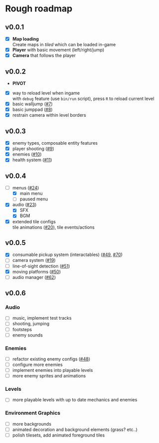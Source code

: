 # Rough roadmap
## v0.0.1
- [x] __Map loading__  
  Create maps in _tiled_ which can be loaded in-game  
- [x] __Player__ with basic movement (left/right/jump)
- [x] __Camera__ that follows the player

## v0.0.2
- __PIVOT__
- [x] way to reload level when ingame  
  with `debug` feature (use `bin/run` script), press `R` to reload current level
- [x] basic walljump ([#7])
- [x] basic jumppad ([#8])
- [x] restrain camera within level borders

## v0.0.3
- [x] enemy types, composable entity features
- [x] player shooting ([#9])
- [x] enemies ([#10])
- [x] health system ([#11])

## v0.0.4
- [ ] menus ([#24])
  - [x] main menu
  - [ ] paused menu
- [x] audio ([#23])
  - [x] SFX
  - [x] BGM
- [x] extended tile configs  
  tile animations ([#20]), tile events/actions

## v0.0.5
- [x] consumable pickup system (interactables) ([#49], [#70])
- [ ] camera system ([#19])
- [ ] line-of-sight detection ([#51])
- [x] moving platforms ([#50])
- [ ] audio manager ([#62])

## v0.0.6
### Audio
- [ ] music, implement test tracks
- [ ] shooting, jumping
- [ ] footsteps
- [ ] enemy sounds

### Enemies
- [ ] refactor existing enemy configs ([#48])
- [ ] configure more enemies
- [ ] implement enemies into playable levels
- [ ] more enemy sprites and animations

### Levels
- [ ] more playable levels with up to date mechanics and enemies

### Environment Graphics
- [ ] more backgrounds
- [ ] animated decoration and background elements (grass? etc..)
- [ ] polish tilesets, add animated foreground tiles

[#7]: https://github.com/Noah2610/deathfloor/issues/7
[#8]: https://github.com/Noah2610/deathfloor/issues/8
[#9]: https://github.com/Noah2610/deathfloor/issues/9
[#10]: https://github.com/Noah2610/deathfloor/issues/10
[#11]: https://github.com/Noah2610/deathfloor/issues/11
[#19]: https://github.com/Noah2610/deathfloor/issues/19
[#20]: https://github.com/Noah2610/deathfloor/issues/20
[#23]: https://github.com/Noah2610/deathfloor/issues/23
[#24]: https://github.com/Noah2610/deathfloor/issues/24
[#48]: https://github.com/Noah2610/deathfloor/issues/48
[#49]: https://github.com/Noah2610/deathfloor/issues/49
[#50]: https://github.com/Noah2610/deathfloor/issues/50
[#51]: https://github.com/Noah2610/deathfloor/issues/51
[#52]: https://github.com/Noah2610/deathfloor/issues/52
[#53]: https://github.com/Noah2610/deathfloor/issues/53
[#62]: https://github.com/Noah2610/deathfloor/issues/62
[#70]: https://github.com/Noah2610/deathfloor/issues/70
